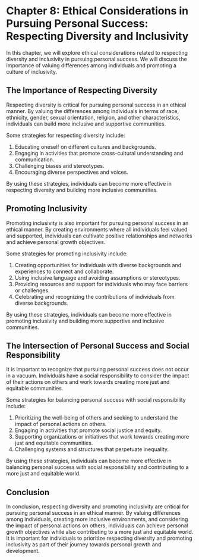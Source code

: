 Chapter 8: Ethical Considerations in Pursuing Personal Success: Respecting Diversity and Inclusivity
====================================================================================================

In this chapter, we will explore ethical considerations related to respecting diversity and inclusivity in pursuing personal success. We will discuss the importance of valuing differences among individuals and promoting a culture of inclusivity.

The Importance of Respecting Diversity
--------------------------------------

Respecting diversity is critical for pursuing personal success in an ethical manner. By valuing the differences among individuals in terms of race, ethnicity, gender, sexual orientation, religion, and other characteristics, individuals can build more inclusive and supportive communities.

Some strategies for respecting diversity include:

1. Educating oneself on different cultures and backgrounds.
2. Engaging in activities that promote cross-cultural understanding and communication.
3. Challenging biases and stereotypes.
4. Encouraging diverse perspectives and voices.

By using these strategies, individuals can become more effective in respecting diversity and building more inclusive communities.

Promoting Inclusivity
---------------------

Promoting inclusivity is also important for pursuing personal success in an ethical manner. By creating environments where all individuals feel valued and supported, individuals can cultivate positive relationships and networks and achieve personal growth objectives.

Some strategies for promoting inclusivity include:

1. Creating opportunities for individuals with diverse backgrounds and experiences to connect and collaborate.
2. Using inclusive language and avoiding assumptions or stereotypes.
3. Providing resources and support for individuals who may face barriers or challenges.
4. Celebrating and recognizing the contributions of individuals from diverse backgrounds.

By using these strategies, individuals can become more effective in promoting inclusivity and building more supportive and inclusive communities.

The Intersection of Personal Success and Social Responsibility
--------------------------------------------------------------

It is important to recognize that pursuing personal success does not occur in a vacuum. Individuals have a social responsibility to consider the impact of their actions on others and work towards creating more just and equitable communities.

Some strategies for balancing personal success with social responsibility include:

1. Prioritizing the well-being of others and seeking to understand the impact of personal actions on others.
2. Engaging in activities that promote social justice and equity.
3. Supporting organizations or initiatives that work towards creating more just and equitable communities.
4. Challenging systems and structures that perpetuate inequality.

By using these strategies, individuals can become more effective in balancing personal success with social responsibility and contributing to a more just and equitable world.

Conclusion
----------

In conclusion, respecting diversity and promoting inclusivity are critical for pursuing personal success in an ethical manner. By valuing differences among individuals, creating more inclusive environments, and considering the impact of personal actions on others, individuals can achieve personal growth objectives while also contributing to a more just and equitable world. It is important for individuals to prioritize respecting diversity and promoting inclusivity as part of their journey towards personal growth and development.
